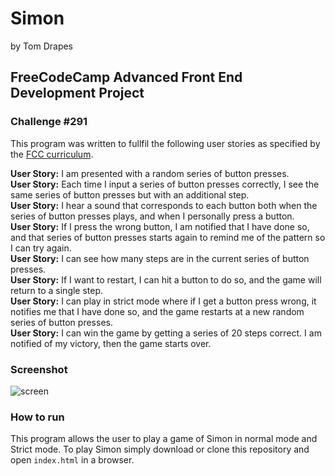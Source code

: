# Simon
by Tom Drapes
## FreeCodeCamp Advanced Front End Development Project
### Challenge #291

This program was written to fullfil the following user stories as specified by the [FCC curriculum](https://www.freecodecamp.org/challenges/build-a-simon-game).

**User Story:** I am presented with a random series of button presses.  
**User Story:** Each time I input a series of button presses correctly, I see the same series of button presses but with an additional step.  
**User Story:** I hear a sound that corresponds to each button both when the series of button presses plays, and when I personally press a button.  
**User Story:** If I press the wrong button, I am notified that I have done so, and that series of button presses starts again to remind me of the pattern so I can try again.  
**User Story:** I can see how many steps are in the current series of button presses.  
**User Story:** If I want to restart, I can hit a button to do so, and the game will return to a single step.  
**User Story:** I can play in strict mode where if I get a button press wrong, it notifies me that I have done so, and the game restarts at a new random series of button presses.  
**User Story:** I can win the game by getting a series of 20 steps correct. I am notified of my victory, then the game starts over.   

### Screenshot
![screen](https://github.com/doctorApes/simon-game/blob/master/img/simon.png)

### How to run
This program allows the user to play a game of Simon in normal mode and Strict mode.
To play Simon simply download or clone this repository and open `index.html` in a browser. 